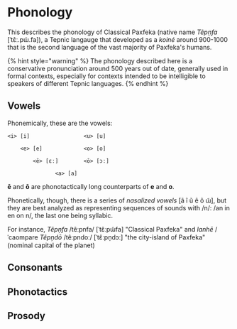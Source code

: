 # Phonology

This describes the phonology of Classical Paxfeka (native name _Tẽpņfa_ \[ˈtɛ̂ː.pɯ̃.fa]), a Tepnic langauge that developed as a _koiné_ around 900-1000 that is the second language of the vast majority of Paxfeka's humans.

{% hint style="warning" %}
The phonology described here is a conservative pronunciation around 500 years out of date, generally used in formal contexts, especially for contexts intended to be intelligible to speakers of different Tepnic languages.
{% endhint %}

## Vowels

Phonemically, these are the vowels:

```
<i> [i]                 <u> [u]

    <e> [e]             <o> [o]
    
        <ē> [ɛː]        <ō> [ɔː]
      
               <a> [a]
```

**ē** and **ō** are phonotactically long counterparts of **e** and **o**.

Phonetically, though, there is a series of _nasalized vowels_ \[ã ĩ ũ ẽ õ ɯ̃], but they are best analyzed as representing sequences of sounds with /n/: /an in en on n/, the last one being syllabic.&#x20;

For instance, _Tẽpņfa_ /têːpnfa/ \[ˈtɛ̂ːpɯ̃fa] "Classical Paxfeka" and _lanhē_ /ˈcaompare _Tẽpņdō_ /têːpndoː/ \[ˈtɛ̂ːpn̩dɔː] "the city-island of Paxfeka" (nominal capital of the planet)

## Consonants

## Phonotactics

## Prosody
